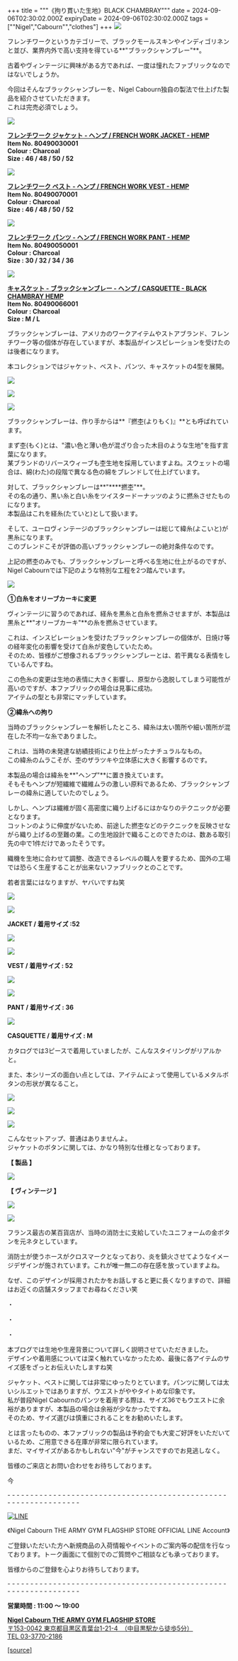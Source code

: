 +++
title = """《拘り貫いた生地》BLACK CHAMBRAY"""
date = 2024-09-06T02:30:02.000Z
expiryDate = 2024-09-06T02:30:02.000Z
tags = ["\"Nigel","Cabourn\"","clothes"]
+++
![](https://cdn.shopify.com/s/files/1/0094/9295/5196/files/IMG_1519_42bacfa3-9135-4e91-8988-c97b27f2f73a_480x480.jpg?v=1725523899)

フレンチワークというカテゴリーで、ブラックモールスキンやインディゴリネンと並び、業界内外で高い支持を得ている**"ブラックシャンブレー"**。

古着やヴィンテージに興味がある方であれば、一度は憧れたファブリックなのではないでしょうか。

今回はそんなブラックシャンブレーを、Nigel Cabourn独自の製法で仕上げた製品を紹介させていただきます。  
これは完売必須でしょう。

![](https://cdn.shopify.com/s/files/1/0094/9295/5196/files/IMG_8399_ea86565f-d766-46bd-8952-6069a8864c88_480x480.jpg?v=1725513699)

[**フレンチワーク ジャケット - ヘンプ / FRENCH WORK JACKET - HEMP**](https://cabourn.jp/products/80490030001 "フレンチワークジャケット - ヘンプ / FRENCH WORK JACKET - HEMP")  
**Item No. 80490030001**  
**Colour : Charcoal**  
**Size : 46 / 48 / 50 / 52**

![](https://cdn.shopify.com/s/files/1/0094/9295/5196/files/IMG_8387_480x480.jpg?v=1725513717)

[**フレンチワーク ベスト - ヘンプ / FRENCH WORK VEST - HEMP**](https://cabourn.jp/products/80490070001 "フレンチワークベスト - ヘンプ / FRENCH WORK VEST - HEMP")  
**Item No. 80490070001**  
**Colour : Charcoal**  
**Size : 46 / 48 / 50 / 52**

![](https://cdn.shopify.com/s/files/1/0094/9295/5196/files/IMG_8429_480x480.jpg?v=1725513740)

[**フレンチワーク パンツ - ヘンプ / FRENCH WORK PANT - HEMP**](https://cabourn.jp/products/80490050001 "フレンチワークパンツ -ヘンプ / FRENCH WORK PANT -HEMP")  
**Item No. 80490050001**  
**Colour : Charcoal**  
**Size : 30 / 32 / 34 / 36**

![](https://cdn.shopify.com/s/files/1/0094/9295/5196/files/IMG_8432_bfd71eb8-408d-47aa-a735-58468b31bd64_480x480.jpg?v=1725513792)

[**キャスケット - ブラックシャンブレー - ヘンプ / CASQUETTE - BLACK CHAMBRAY HEMP**](https://cabourn.jp/products/80490066001 "キャスケット - ブラックシャンブレー - ヘンプ / CASQUETTE - BLACK CHAMBRAY HEMP")  
**Item No. 80490066001**  
**Colour : Charcoal**  
**Size : M / L**

ブラックシャンブレーは、アメリカのワークアイテムやストアブランド、フレンチワーク等の個体が存在していますが、本製品がインスピレーションを受けたのは後者になります。

本コレクションではジャケット、ベスト、パンツ、キャスケットの4型を展開。

![](https://cdn.shopify.com/s/files/1/0094/9295/5196/files/IMG_1707_bf4cf6d4-b812-4d69-855b-52a7c4f5d271_480x480.jpg?v=1725523620)

![](https://cdn.shopify.com/s/files/1/0094/9295/5196/files/IMG_1735_480x480.jpg?v=1725523622)

![](https://cdn.shopify.com/s/files/1/0094/9295/5196/files/IMG_1755_480x480.jpg?v=1725523622)

ブラックシャンブレーは、作り手からは**『撚杢(よりもく)』**とも呼ばれています。

まず杢(もく)とは、"濃い色と薄い色が混ざり合った木目のような生地"を指す言葉になります。  
某ブランドのリバースウィーブも杢生地を採用していますよね。スウェットの場合は、綿(わた)の段階で異なる色の綿をブレンドして仕上げています。

対して、ブラックシャンブレーは**"****撚杢"**。  
その名の通り、黒い糸と白い糸をツイスタードーナッツのように撚糸させたものになります。  
本製品はこれを経糸(たていと)として扱います。

そして、ユーロヴィンテージのブラックシャンブレーは総じて緯糸(よこいと)が黒糸になります。  
このブレンドこそが評価の高いブラックシャンブレーの絶対条件なのです。

上記の撚杢のみでも、ブラックシャンブレーと呼べる生地に仕上がるのですが、Nigel Cabournでは下記のような特別な工程を2つ踏んでいます。

![](https://cdn.shopify.com/s/files/1/0094/9295/5196/files/IMG_1763_480x480.jpg?v=1725526970)

**①白糸をオリーブカーキに変更**

ヴィンテージに習うのであれば、経糸を黒糸と白糸を撚糸させますが、本製品は黒糸と**"オリーブカーキ"**の糸を撚糸させています。

これは、インスピレーションを受けたブラックシャンブレーの個体が、日焼け等の経年変化の影響を受けて白糸が変色していたため。  
そのため、皆様がご想像されるブラックシャンブレーとは、若干異なる表情をしているんですね。

この色糸の変更は生地の表情に大きく影響し、原型から逸脱してしまう可能性が高いのですが、本ファブリックの場合は見事に成功。  
アイテムの型とも非常にマッチしています。

**②緯糸への拘り**

当時のブラックシャンブレーを解析したところ、緯糸は太い箇所や細い箇所が混在した不均一な糸でありました。

これは、当時の未発達な紡績技術により仕上がったナチュラルなもの。  
この緯糸のムラこそが、杢のザラツキや立体感に大きく影響するのです。

本製品の場合は緯糸を**"ヘンプ"**に置き換えています。  
そもそもヘンプが短繊維で繊維ムラの激しい原料であるため、ブラックシャンブレーの緯糸に適していたのでしょう。

しかし、ヘンプは繊維が固く高密度に織り上げるにはかなりのテクニックが必要となります。  
コットンのように伸度がないため、前途した撚杢などのテクニックを反映させながら織り上げるの至難の業。この生地設計で織ることのできたのは、数ある取引先の中で1件だけであったそうです。

織機を生地に合わせて調整、改造できるレベルの職人を要するため、国外の工場では恐らく生産することが出来ないファブリックとのことです。

若者言葉にはなりますが、ヤバいですね笑

![](https://cdn.shopify.com/s/files/1/0094/9295/5196/files/IMG_1536_5fae68e1-df5a-490b-b8c5-a09a6b007312_480x480.jpg?v=1725514751)

![](https://cdn.shopify.com/s/files/1/0094/9295/5196/files/IMG_1535_480x480.jpg?v=1725518835)

**JACKET / 着用サイズ :52**

![](https://cdn.shopify.com/s/files/1/0094/9295/5196/files/FullSizeRender_f166c08d-0116-4c97-bc5b-83d8e88e8433_480x480.jpg?v=1725514802)

![](https://cdn.shopify.com/s/files/1/0094/9295/5196/files/IMG_1440_480x480.jpg?v=1725518853)

**VEST / 着用サイズ : 52**

![](https://cdn.shopify.com/s/files/1/0094/9295/5196/files/FullSizeRender_0c9e517e-3761-48e1-beec-f3cdcc199fcb_480x480.jpg?v=1725514839)

![](https://cdn.shopify.com/s/files/1/0094/9295/5196/files/IMG_1372_480x480.jpg?v=1725518870)

**PANT / 着用サイズ : 36**

![](https://cdn.shopify.com/s/files/1/0094/9295/5196/files/IMG_1392_e6ad5299-19b8-4e6a-a27e-5c5f4b202010_480x480.jpg?v=1725514876)

**CASQUETTE / 着用サイズ : M**

カタログでは3ピースで着用していましたが、こんなスタイリングがリアルかと。

また、本シリーズの面白い点としては、アイテムによって使用しているメタルボタンの形状が異なること。

![](https://cdn.shopify.com/s/files/1/0094/9295/5196/files/IMG_1771_480x480.jpg?v=1725527058)

![](https://cdn.shopify.com/s/files/1/0094/9295/5196/files/IMG_1773_9f827e71-d16d-4e24-a170-24b5fc47ba30_480x480.jpg?v=1725527059)

![](https://cdn.shopify.com/s/files/1/0094/9295/5196/files/IMG_1784_9a4dcf74-03a2-4c12-bd49-ea302e910bf3_480x480.jpg?v=1725527058)

こんなセットアップ、普通はありませんよ。  
ジャケットのボタンに関しては、かなり特別な仕様となっております。

**【 製品 】**

![](https://cdn.shopify.com/s/files/1/0094/9295/5196/files/IMG_1768_480x480.jpg?v=1725527114)

**【 ヴィンテージ 】**

![](https://cdn.shopify.com/s/files/1/0094/9295/5196/files/IMG_1428_397070cd-3bd9-4f4d-8fa1-1c0124c087b0_480x480.jpg?v=1725497458)

![](https://cdn.shopify.com/s/files/1/0094/9295/5196/files/IMG_1429_73311424-3aef-4ae5-a0bd-cd72efdef037_480x480.jpg?v=1725497459)

フランス最古の某百貨店が、当時の消防士に支給していたユニフォームの金ボタンを元ネタとしています。

消防士が使うホースがクロスマークとなっており、炎を鎮火させてようなイメージデザインが施されています。これが唯一無二の存在感を放っていますよね。

なぜ、このデザインが採用されたかをお話しすると更に長くなりますので、詳細はお近くの店舗スタッフまでお尋ねください笑

・

・

・

本ブログでは生地や生産背景について詳しく説明させていただきました。  
デザインや着用感については深く触れていなかったため、最後に各アイテムのサイズ感をざっとお伝えいたしますね笑

ジャケット、ベストに関しては非常にゆったりとています。パンツに関しては太いシルエットではありますが、ウエストがややタイトめな印象です。  
私が普段Nigel Cabournのパンツを着用する際は、サイズ36でもウエストに余裕がありますが、本製品の場合は余裕が少なかったですね。  
そのため、サイズ選びは慎重にされることをお勧めいたします。

とは言ったものの、本ファブリックの製品は予約会でも大変ご好評をいただいているため、ご用意できる在庫が非常に限られています。  
まだ、マイサイズがあるかもしれない"今"がチャンスですのでお見逃しなく。

皆様のご来店とお問い合わせをお待ちしております。

今

\- - - - - - - - - - - - - - - - - - - - - - - - - - - - - - - - - - - - - - - - - - - - - - - - - - - - - - - - - - - - - - - -  

[![LINE](https://cdn.shopify.com/s/files/1/0094/9295/5196/files/ja_600x600.png?v=1631941030)](https://lin.ee/NpdpRpF)

《Nigel Cabourn THE ARMY GYM FLAGSHIP STORE OFFICIAL LINE Account》

ご登録いただいた方へ新規商品の入荷情報やイベントのご案内等の配信を行なっております。トーク画面にて個別でのご質問やご相談なども承っております。

皆様からのご登録を心よりお待ちしております。

\- - - - - - - - - - - - - - - - - - - - - - - - - - - - - - - - - - - - - - - - - - - - - - - - - - - - - - - - - - - - - - - - 

**営業時間 : 11:00 〜 19:00**

[**Nigel Cabourn THE ARMY GYM FLAGSHIP STORE**](https://cabourn.jp/pages/flagship)  
[〒153-0042 東京都目黒区青葉台1-21-4　（中目黒駅から徒歩5分）](https://cabourn.jp/pages/flagship)  
[TEL 03-3770-2186](https://cabourn.jp/pages/flagship)

[[source]](https://cabourn.jp/blogs/shop-info/flagship20240906)
